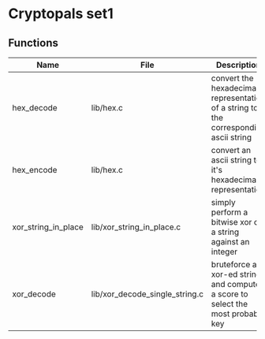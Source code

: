 # Cryptopals set1

## Functions

|Name|File|Description|
|----|-----|----------|
|hex_decode|lib/hex.c|convert the hexadecimal representation of a string to the corresponding ascii string|
|hex_encode|lib/hex.c|convert an ascii string to it's hexadecimal representation|
|xor_string_in_place|lib/xor_string_in_place.c|simply perform a bitwise xor on a string against an integer|
|xor_decode|lib/xor_decode_single_string.c|bruteforce a xor-ed string and compute a score to select the most probable key|
